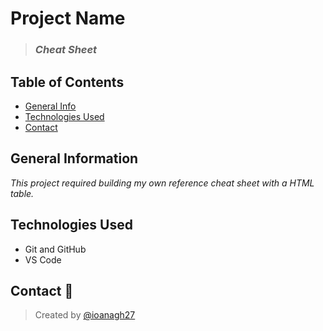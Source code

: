 # Project Name

> ### *Cheat Sheet* 

## Table of Contents
* [General Info](#general-information)
* [Technologies Used](#technologies-used)
* [Contact](#contact)

## General Information 
*This project required building my own reference cheat sheet with a HTML table.*  

## Technologies Used
- Git and GitHub
- VS Code

## Contact :e-mail:
> Created by [@ioanagh27](https://github.com/ioanagh27) 
